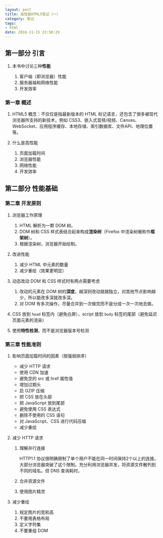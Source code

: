 ```yaml
---
layout: post
title: 高性能HTML5笔记（一）
category: 笔记
tags: 
- html
date: 2016-11-15 23:50:29
---
```


## 第一部分 引言

1. 本书中讨论三种**性能**

	1. 客户端（即浏览器）性能
	2. 服务器端和网络性能
	3. 开发效率

### 第一章 概述

1. HTML5 概念：不仅仅是指最新版本的 HTML 标记语言，还包含了很多被现代浏览器所支持的新技术，例如 CSS3、嵌入式音频/视频、Canvas、WebSocket、应用程序缓存、本地存储、索引数据库、文件API、地理位置等。
2. 什么是高性能

	1. 页面加载时间
	2. 浏览器性能
	3. 网络性能
	4. 开发效率
	
	
## 第二部分 性能基础

### 第二章 开发原则

1. 浏览器工作原理

	1. HTML 解析为一颗 DOM 树。
	2. DOM 树和 CSS 样式表结合起来构成**渲染树**（Firefox 中渲染树被称作**框架树**）。
	3. 根据渲染树，浏览器开始绘制。
	
2. 改进性能

	1. 减少 HTML 中元素的数量
	2. 减少重绘（效果更明显）
	
3. 动态改动 DOM 和 CSS 样式时有两点需要考虑

	1. 改动的元素在 DOM 树的**深度**，越深则改动就越独立，对其他节点影响越少，所以能改多深就改多深。
	2. 对 DOM 有多次操作，尽量合并到一次做完而不是分成一次一次地去做。
	
4. CSS 放到 `head` 标签内（避免白屏），script 放到 `body` 标签的尾部（避免延迟页面元素的渲染）

5. 使用**特性检测**，而不是浏览器版本号检测

### 第三章 性能准则

1. 影响页面加载时间的因素（按强弱排序）

	* 减少 HTTP 请求
	* 使用 CDN 加速
	* 避免空的 src 或 href 属性值
	* 增加过期头
	* 启 GZIP 压缩
	* 把 CSS 放在头部
	* 把 JavaScript 放到尾部
	* 避免使用 CSS 表达式
	* 删除不使用的 CSS 语句
	* 对 JavaScript、CSS 进行代码压缩
	* 减少重绘
	
2. 减少 HTTP 请求

	1. 理解并行连接
	
		HTTP1.1 协议很明确限制了单个用户不能在同一时间保持2个以上的连接。大部分浏览器突破了这个限制。充分利用浏览器并发，将资源文件散列到不同的域名。但 DNS 查询耗时。
	
	2. 合并资源文件
	3. 使用图片精灵
	
3. 减少重绘

	1. 规定图片的宽和高
	2. 不要用表格布局
	3. 定义字符集
	4. 不要重组 DOM
	
